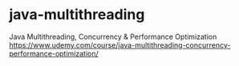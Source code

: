 # java-multithreading
Java Multithreading, Concurrency &amp; Performance Optimization
https://www.udemy.com/course/java-multithreading-concurrency-performance-optimization/